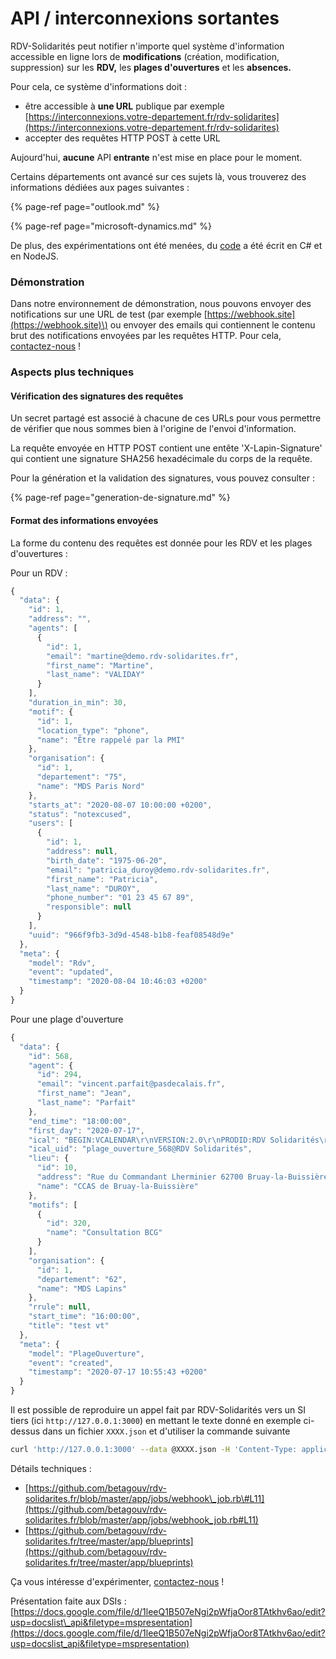 # API / interconnexions sortantes

RDV-Solidarités peut notifier n'importe quel système d'information accessible en ligne lors de **modifications** \(création, modification, suppression\) sur les **RDV,** les **plages d'ouvertures** et les **absences.**

Pour cela, ce système d'informations doit :

* être accessible à **une URL** publique par exemple [https://interconnexions.votre-departement.fr/rdv-solidarites](https://interconnexions.votre-departement.fr/rdv-solidarites)
* accepter des requêtes HTTP POST à cette URL

Aujourd'hui, **aucune** API **entrante** n'est mise en place pour le moment.

Certains départements ont avancé sur ces sujets là, vous trouverez des informations dédiées aux pages suivantes :

{% page-ref page="outlook.md" %}

{% page-ref page="microsoft-dynamics.md" %}

De plus, des expérimentations ont été menées, du [code](https://github.com/guillett/webhook) a été écrit en C\# et en NodeJS.

### Démonstration

Dans notre environnement de démonstration, nous pouvons envoyer des notifications sur une URL de test \(par exemple [https://webhook.site](https://webhook.site)\) ou envoyer des emails qui contiennent le contenu brut des notifications envoyées par les requêtes HTTP. Pour cela, [contactez-nous](contact@rdv-solidarites.fr) !

### Aspects plus techniques

#### Vérification des signatures des requêtes

Un secret partagé est associé à chacune de ces URLs pour vous permettre de vérifier que nous sommes bien à l'origine de l'envoi d'information.

La requête envoyée en HTTP POST contient une entête 'X-Lapin-Signature' qui contient une signature SHA256 hexadécimale du corps de la requête.

Pour la génération et la validation des signatures, vous pouvez consulter :

{% page-ref page="generation-de-signature.md" %}

#### Format des informations envoyées

La forme du contenu des requêtes est donnée pour les RDV et les plages d'ouvertures :

Pour un RDV :

```javascript
{
  "data": {
    "id": 1,
    "address": "",
    "agents": [
      {
        "id": 1,
        "email": "martine@demo.rdv-solidarites.fr",
        "first_name": "Martine",
        "last_name": "VALIDAY"
      }
    ],
    "duration_in_min": 30,
    "motif": {
      "id": 1,
      "location_type": "phone",
      "name": "Être rappelé par la PMI"
    },
    "organisation": {
      "id": 1,
      "departement": "75",
      "name": "MDS Paris Nord"
    },
    "starts_at": "2020-08-07 10:00:00 +0200",
    "status": "notexcused",
    "users": [
      {
        "id": 1,
        "address": null,
        "birth_date": "1975-06-20",
        "email": "patricia_duroy@demo.rdv-solidarites.fr",
        "first_name": "Patricia",
        "last_name": "DUROY",
        "phone_number": "01 23 45 67 89",
        "responsible": null
      }
    ],
    "uuid": "966f9fb3-3d9d-4548-b1b8-feaf08548d9e"
  },
  "meta": {
    "model": "Rdv",
    "event": "updated",
    "timestamp": "2020-08-04 10:46:03 +0200"
  }
}
```

Pour une plage d'ouverture

```javascript
{
  "data": {
    "id": 568,
    "agent": {
      "id": 294,
      "email": "vincent.parfait@pasdecalais.fr",
      "first_name": "Jean",
      "last_name": "Parfait"
    },
    "end_time": "18:00:00",
    "first_day": "2020-07-17",
    "ical": "BEGIN:VCALENDAR\r\nVERSION:2.0\r\nPRODID:RDV Solidarités\r\nCALSCALE:GREGORIAN\r\nMETHOD:REQUEST\r\nBEGIN:VTIMEZONE\r\nTZID:Europe/Paris\r\nBEGIN:DAYLIGHT\r\nDTSTART:20200329T030000\r\nTZOFFSETFROM:+0100\r\nTZOFFSETTO:+0200\r\nRRULE:FREQ=YEARLY;BYDAY=-1SU;BYMONTH=3\r\nTZNAME:CEST\r\nEND:DAYLIGHT\r\nBEGIN:STANDARD\r\nDTSTART:20201025T020000\r\nTZOFFSETFROM:+0200\r\nTZOFFSETTO:+0100\r\nRRULE:FREQ=YEARLY;BYDAY=-1SU;BYMONTH=10\r\nTZNAME:CET\r\nEND:STANDARD\r\nEND:VTIMEZONE\r\nBEGIN:VEVENT\r\nDTSTAMP:20200717T085543Z\r\nUID:plage_ouverture_568@RDV Solidarités\r\nDTSTART;TZID=Europe/Paris:20200717T160000\r\nDTEND;TZID=Europe/Paris:20200717T180000\r\nCLASS:PUBLIC\r\nDESCRIPTION:\r\nLOCATION:Rue du Commandant Lherminier 62700 Bruay-la-Buissière\r\nSUMMARY:RDV Solidarités test vt\r\nATTENDEE:mailto:vincent.parfait@pasdecalais.fr\r\nEND:VEVENT\r\nEND:VCALENDAR\r\n",
    "ical_uid": "plage_ouverture_568@RDV Solidarités",
    "lieu": {
      "id": 10,
      "address": "Rue du Commandant Lherminier 62700 Bruay-la-Buissière",
      "name": "CCAS de Bruay-la-Buissière"
    },
    "motifs": [
      {
        "id": 320,
        "name": "Consultation BCG"
      }
    ],
    "organisation": {
      "id": 1,
      "departement": "62",
      "name": "MDS Lapins"
    },
    "rrule": null,
    "start_time": "16:00:00",
    "title": "test vt"
  },
  "meta": {
    "model": "PlageOuverture",
    "event": "created",
    "timestamp": "2020-07-17 10:55:43 +0200"
  }
}
```

Il est possible de reproduire un appel fait par RDV-Solidarités vers un SI tiers \(ici `http://127.0.0.1:3000`\) en mettant le texte donné en exemple ci-dessus dans un fichier `XXXX.json` et d'utiliser la commande suivante

```bash
curl 'http://127.0.0.1:3000' --data @XXXX.json -H 'Content-Type: application/json; charset=utf-8'
```

Détails techniques :

* [https://github.com/betagouv/rdv-solidarites.fr/blob/master/app/jobs/webhook\_job.rb\#L11](https://github.com/betagouv/rdv-solidarites.fr/blob/master/app/jobs/webhook_job.rb#L11)
* [https://github.com/betagouv/rdv-solidarites.fr/tree/master/app/blueprints](https://github.com/betagouv/rdv-solidarites.fr/tree/master/app/blueprints)

Ça vous intéresse d'expérimenter, [contactez-nous](contact@rdv-solidarites.fr) !

Présentation faite aux DSIs : [https://docs.google.com/file/d/1leeQ1B507eNgi2pWfjaOor8TAtkhv6ao/edit?usp=docslist\_api&filetype=mspresentation](https://docs.google.com/file/d/1leeQ1B507eNgi2pWfjaOor8TAtkhv6ao/edit?usp=docslist_api&filetype=mspresentation)

